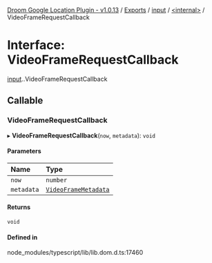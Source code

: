 [Droom Google Location Plugin - v1.0.13](../README.md) / [Exports](../modules.md) / [input](../modules/input.md) / [<internal\>](../modules/input._internal_.md) / VideoFrameRequestCallback

# Interface: VideoFrameRequestCallback

[input](../modules/input.md).[<internal>](../modules/input._internal_.md).VideoFrameRequestCallback

## Callable

### VideoFrameRequestCallback

▸ **VideoFrameRequestCallback**(`now`, `metadata`): `void`

#### Parameters

| Name | Type |
| :------ | :------ |
| `now` | `number` |
| `metadata` | [`VideoFrameMetadata`](input._internal_.VideoFrameMetadata.md) |

#### Returns

`void`

#### Defined in

node_modules/typescript/lib/lib.dom.d.ts:17460
